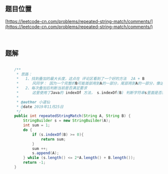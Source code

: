 ## 题目位置

[https://leetcode-cn.com/problems/repeated-string-match/comments/](https://leetcode-cn.com/problems/repeated-string-match/comments/)

<br/>

## 题解


```java

    /**
     * 思路：
     *   1、找到叠加的最大长度，这点在 评论区看到了一个好的方法  2A + B
     *      风同学： 因为一个完整的B可能首部用到A的一部分，尾部用到A的一部分，像这样A'[AA....AA]A' , [ ] 内必然<=B的长度，故总长<=2*A+B
     *   2、每次叠加后判断当前是否满足要求
     *      这里使用了Java的 indexOf 方法， s.indexOf(B) 判断字符串s里面是否包含字符串B，不存在就返回 -1
     *
     * @author 小道仙
     * @date 2019年11月25日
     */
    public int repeatedStringMatch(String A, String B) {
        StringBuilder s = new StringBuilder(A);
        int sum = 1;
        do {
            if (s.indexOf(B) >= 0){
                return sum;
            }
            sum ++;
            s.append(A);
        } while (s.length() <= 2*A.length() + B.length());
        return -1;
    }

```